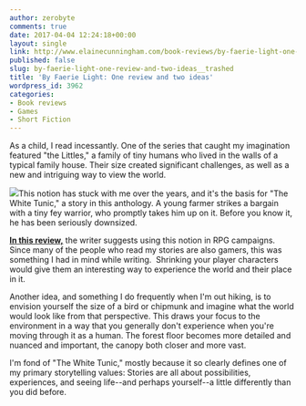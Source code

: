 ```yaml
---
author: zerobyte
comments: true
date: 2017-04-04 12:24:18+00:00
layout: single
link: http://www.elainecunningham.com/book-reviews/by-faerie-light-one-review-and-two-ideas__trashed/
published: false
slug: by-faerie-light-one-review-and-two-ideas__trashed
title: 'By Faerie Light: One review and two ideas'
wordpress_id: 3962
categories:
- Book reviews
- Games
- Short Fiction
---
```


As a child, I read incessantly. One of the series that caught my imagination featured "the Littles," a family of tiny humans who lived in the walls of a typical family house. Their size created significant challenges, as well as a new and intriguing way to view the world.

[![](http://www.elainecunningham.com/wp-content/uploads/2017/04/By-Faerie-Light-cover.jpg)](http://www.elainecunningham.com/wp-content/uploads/2017/04/By-Faerie-Light-cover.jpg)This notion has stuck with me over the years, and it's the basis for "The White Tunic," a story in this anthology. A young farmer strikes a bargain with a tiny fey warrior, who promptly takes him up on it. Before you know it, he has been seriously downsized.

[**In this review,**](https://nerdsonearth.com/2017/04/faerie-light-short-stories-big-content/) the writer suggests using this notion in RPG campaigns. Since many of the people who read my stories are also gamers, this was something I had in mind while writing.  Shrinking your player characters would give them an interesting way to experience the world and their place in it.

Another idea, and something I do frequently when I'm out hiking, is to envision yourself the size of a bird or chipmunk and imagine what the world would look like from that perspective. This draws your focus to the environment in a way that you generally don't experience when you're moving through it as a human. The forest floor becomes more detailed and nuanced and important, the canopy both closer and more vast.

I'm fond of "The White Tunic," mostly because it so clearly defines one of my primary storytelling values: Stories are all about possibilities, experiences, and seeing life--and perhaps yourself--a little differently than you did before.
